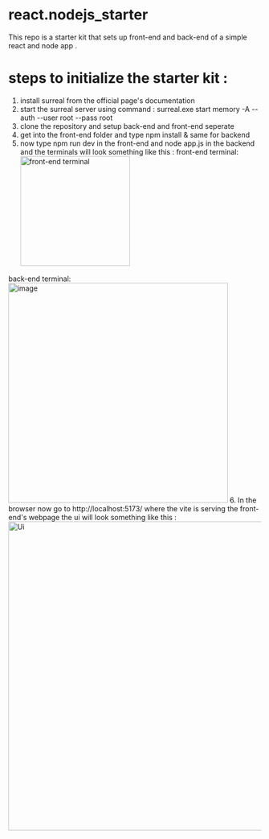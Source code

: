 # react.nodejs_starter
This repo is a starter kit that sets up front-end and back-end of a simple react and node app .
# steps to initialize the starter kit :
1. install surreal from the official page's documentation
2. start the surreal server using command : surreal.exe start memory -A --auth --user root --pass root
3. clone the repository and setup back-end and front-end seperate
4. get into the front-end folder and type npm install & same for backend
5. now type npm run dev in the front-end and node app.js in the backend and the terminals will look something like this :
   front-end terminal:
   <img width="218" alt="front-end terminal" src="https://github.com/MSaiKiran9/react.nodejs_starter/assets/116418856/f3373ab4-513c-41a6-8c6c-137303405a27">

  back-end terminal:
<img width="437" alt="image" src="https://github.com/MSaiKiran9/react.nodejs_starter/assets/116418856/e615d44b-a2d3-41a7-befc-bcb3ff621bf0">
6. In the browser now go to http://localhost:5173/ where the vite is serving the front-end's webpage the ui will look something like this :
   <img width="614" alt="Ui" src="https://github.com/MSaiKiran9/react.nodejs_starter/assets/116418856/aec8e67c-1517-4779-a1ed-220f751cebc2">

